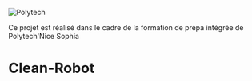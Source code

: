 
![Polytech](http://www.polytechnice.fr/jahia/jsp/jahia/templates/inc/img/polytech_nicesophia.png)

Ce projet est réalisé dans le cadre de la formation de prépa intégrée de Polytech'Nice Sophia



# Clean-Robot
